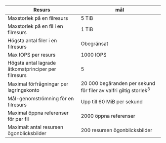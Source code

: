 | Resurs | mål |
|----------|---------------|
| Maxstorlek på en filresurs | 5 TiB |
| Maxstorlek på en fil i en filresurs | 1 TiB |
| Högsta antal filer i en filresurs | Obegränsat |
| Max IOPS per resurs | 1000 IOPS |
| Högsta antal lagrade åtkomstprinciper per filresurs | 5 |
| Maximal förfrågningar per lagringskonto | 20 000 begäranden per sekund för filer av valfri giltig storlek<sup>3</sup> |
| Mål-genomströmning för en filresurs | Upp till 60 MiB per sekund |
| Maximal öppna referenser för per fil | 2000 öppna referenser |
| Maximalt antal resursen ögonblicksbilder | 200 resursen ögonblicksbilder |